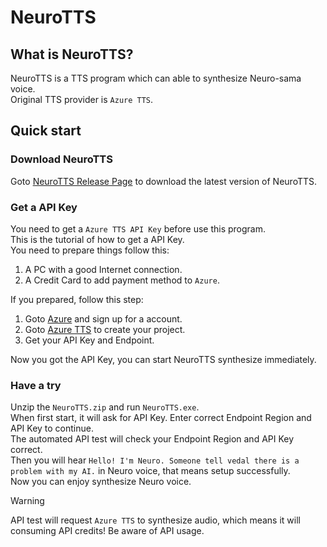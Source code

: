 # NeuroTTS

## What is NeuroTTS?

NeuroTTS is a TTS program which can able to synthesize Neuro-sama voice.  
Original TTS provider is `Azure TTS`.

## Quick start

### Download NeuroTTS

Goto [NeuroTTS Release Page](//github.com/SwarmToolkit/NeuroTTS/releases) to download the latest version of NeuroTTS.

### Get a API Key

You need to get a `Azure TTS API Key` before use this program.  
This is the tutorial of how to get a API Key.  
You need to prepare things follow this:

1. A PC with a good Internet connection.
2. A Credit Card to add payment method to `Azure`.

If you prepared, follow this step:

1. Goto [Azure](//azure.microsoft.com) and sign up for a account.
2. Goto [Azure TTS](//portal.azure.com/#view/Microsoft_Azure_ProjectOxford/CognitiveServicesHub/~/SpeechServices) to create your project.
3. Get your API Key and Endpoint.

Now you got the API Key, you can start NeuroTTS synthesize immediately.

### Have a try

Unzip the `NeuroTTS.zip` and run `NeuroTTS.exe`.  
When first start, it will ask for API Key. Enter correct Endpoint Region and API Key to continue.  
The automated API test will check your Endpoint Region and API Key correct.  
Then you will hear `Hello! I'm Neuro. Someone tell vedal there is a problem with my AI.` in Neuro voice, that means setup successfully.  
Now you can enjoy synthesize Neuro voice.

> [!WARNING]
> API test will request `Azure TTS` to synthesize audio, which means it will consuming API credits! Be aware of API usage.
